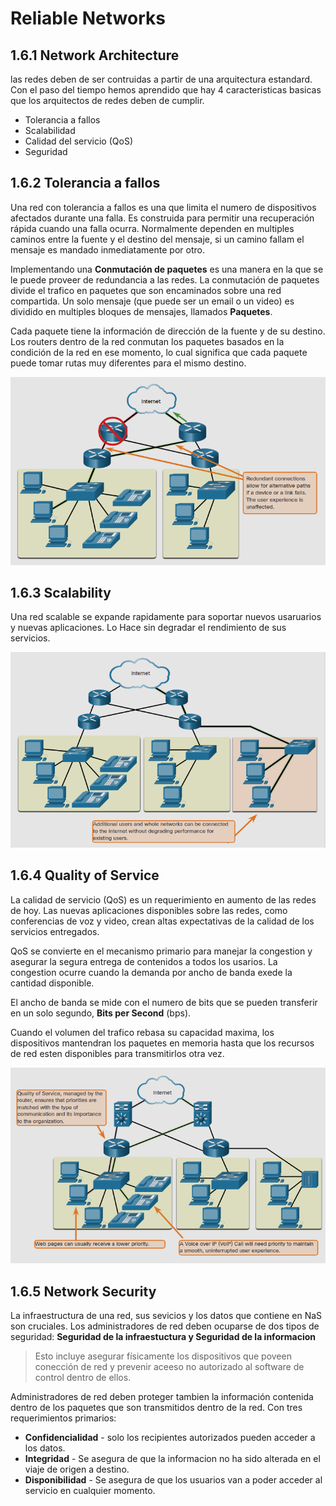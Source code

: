 # Reliable Networks

## 1.6.1 Network Architecture
las redes deben de ser contruidas a partir de una arquitectura estandard.
Con el paso del tiempo hemos aprendido que hay 4 caracteristicas basicas que los arquitectos de redes deben de cumplir.
* Tolerancia a fallos
* Scalabilidad
* Calidad del servicio (QoS)
* Seguridad

## 1.6.2 Tolerancia a fallos

Una red con tolerancia a fallos es una que limita el numero de dispositivos afectados durante una falla.
Es construida para permitir una recuperación rápida cuando una falla ocurra.
Normalmente dependen en multiples caminos entre la fuente y el destino del mensaje, si un camino fallam el mensaje es mandado inmediatamente por otro.


Implementando una **Conmutación de paquetes** es una manera en la que se le puede proveer de redundancia a las redes.
La conmutación de paquetes divide el trafico en paquetes que son encaminados sobre una red compartida.
Un solo mensaje (que puede ser un email o un video) es dividido en multiples bloques de mensajes, llamados **Paquetes**.

Cada paquete tiene la información de dirección de la fuente y de su destino. 
Los routers dentro de la red conmutan los paquetes basados en la condición de la red en ese momento, lo cual significa que cada paquete puede tomar rutas muy diferentes para el mismo destino.

![Tolerancia a fallos](Imagenes/1.6/1.6-1.png)

## 1.6.3 Scalability 

Una red scalable se expande rapidamente para soportar nuevos usaruarios y nuevas aplicaciones.
Lo Hace sin degradar el rendimiento de sus servicios.

![Scalability](Imagenes/1.6/1.6-2.png)

## 1.6.4 Quality of Service

La calidad de servicio (QoS) es un requerimiento en aumento de las redes de hoy. 
Las nuevas aplicaciones disponibles sobre las redes, como conferencias de voz y video, crean altas expectativas de la calidad de los servicios entregados.

QoS se convierte en el mecanismo primario para manejar la congestion y asegurar la segura entrega de contenidos a todos los usarios.
La congestion ocurre cuando la demanda por ancho de banda exede la cantidad disponible. 

El ancho de banda se mide con el numero de bits que se pueden transferir en un solo segundo, **Bits per Second** (bps).

Cuando el volumen del trafico rebasa su capacidad maxima, los dispositivos mantendran los paquetes en memoria hasta que los recursos de red esten disponibles para transmitirlos otra vez. 

![QoS](Imagenes/1.6/1.6-3.png)

## 1.6.5 Network Security

La infraestructura de una red, sus sevicios y los datos que contiene en NaS son cruciales. 
Los administradores de red deben ocuparse de dos tipos de seguridad: 
**Seguridad de la infraestuctura y Seguridad de la informacion**

> Esto incluye asegurar físicamente los dispositivos que poveen conección de red y prevenir aceeso no autorizado al software de control dentro de ellos.

Administradores de red deben proteger tambien la información contenida dentro de los paquetes que son transmitidos dentro de la red.
Con tres requerimientos primarios:
* **Confidencialidad** - solo los recipientes autorizados pueden acceder a los datos.
* **Integridad** - Se asegura de que la informacion no ha sido alterada en el viaje de origen a destino.
* **Disponibilidad** - Se asegura de que los usuarios van a poder acceder al servicio en cualquier momento.


